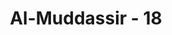 ---
title: "Al-Muddassir - 18"
no: 18
arabic_no: ١٨
ayah: اِنَّهٗ فَكَّرَ وَقَدَّرَۙ 
translation: "Sesungguhnya dia telah memikirkan dan menetapkan (apa yang ditetapkannya),"
tafsir: "Ayat ini menerangkan bahwa sesungguhnya al-Walid memikirkan dan memahami wahyu Allah yang telah didengarnya. Akan tetapi, dia berusaha pula hendak menyusun kata-kata sendiri dengan maksud hendak mencela apa yang ada dalam Al-Qur'an. Dia mereka-reka perkataan lain yang bersifat menentang Al-Qur'an, sehingga orang Quraisy merasa senang dengannya, merasa cocok keinginan mereka dengan al-Walid."
---